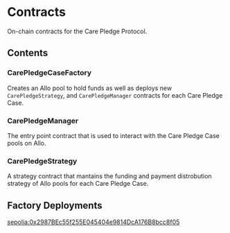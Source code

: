 # Contracts
On-chain contracts for the Care Pledge Protocol.

## Contents

### CarePledgeCaseFactory
Creates an Allo pool to hold funds as well as deploys new `CarePledgeStrategy`, and `CarePledgeManager` contracts for each Care Pledge Case.

### CarePledgeManager
The entry point contract that is used to interact with the Care Pledge Case pools on Allo.

### CarePledgeStrategy
A strategy contract that mantains the funding and payment distrobution strategy of Allo pools for each Care Pledge Case.

## Factory Deployments
[sepolia:0x2987BEc55f255E045404e9814DcA176B8bcc8f05](https://sepolia.etherscan.io/address/0x2987BEc55f255E045404e9814DcA176B8bcc8f05)